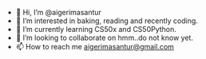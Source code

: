 - 👋 Hi, I’m @aigerimasantur
- 👀 I’m interested in baking, reading and recently coding.
- 🌱 I’m currently learning CS50x and CS50Python.
- 💞️ I’m looking to collaborate on hmm..do not know yet.
- 📫 How to reach me aigerimasantur@gmail.com

<!---
aigerimasantur/aigerimasantur is a ✨ special ✨ repository because its `README.md` (this file) appears on your GitHub profile.
You can click the Preview link to take a look at your changes.
--->
